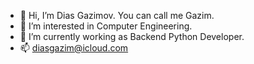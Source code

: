 - 👋 Hi, I’m Dias Gazimov. You can call me Gazim. 
- 👀 I’m interested in Computer Engineering.
- 🌱 I’m currently working as Backend Python Developer.
- 📫 diasgazim@icloud.com

<!---
Gvzum/Gvzum is a ✨ special ✨ repository because its `README.md` (this file) appears on your GitHub profile.
You can click the Preview link to take a look at your changes.
--->
